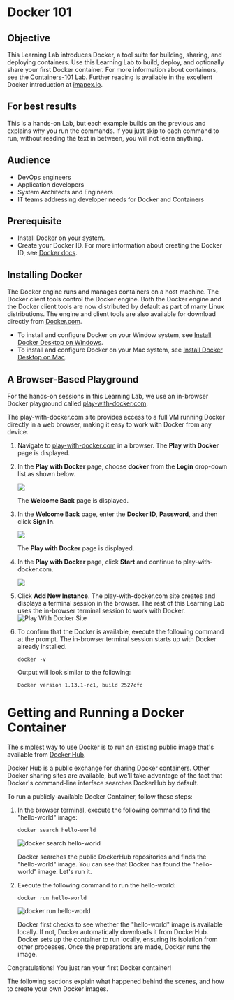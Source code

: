 # Docker 101

## Objective

This Learning Lab introduces Docker, a tool suite for building, sharing, and deploying containers. Use this Learning Lab to build, deploy, and optionally share your first Docker container. For more information about containers, see the [Containers-101](https://developer.cisco.com/learning/lab/containers-101/step/1) Lab.
Further reading is available in the excellent Docker introduction at [imapex.io](https://github.com/imapex-training/mod_adv_docker/blob/master/README.md). 

## For best results
This is a hands-on Lab, but each example builds on the previous and explains why you run the commands. If you just skip to each command to run, without reading the text in between, you will not learn anything.

## Audience

* DevOps engineers
* Application developers
* System Architects and Engineers
* IT teams addressing developer needs for Docker and Containers

## Prerequisite

 * Install Docker on your system.
 * Create your Docker ID.
  For more information about creating the Docker ID, see [Docker docs](https://docs.docker.com/docker-id/).

## Installing Docker
The Docker engine runs and manages containers on a host machine. The Docker client tools control the Docker engine. Both the Docker engine and the Docker client tools are now distributed by default as part of many Linux distributions. The engine and client tools are also available for download directly from [Docker.com](http://www.docker.com).

* To install and configure Docker on your Window system, see [Install Docker Desktop on Windows](https://docs.docker.com/docker-for-windows/install/).
* To install and configure Docker on your Mac system, see [Install Docker Desktop on Mac](https://docs.docker.com/docker-for-mac/install/).


## A Browser-Based Playground

For the hands-on sessions in this Learning Lab, we use an in-browser Docker playground called [play-with-docker.com](http://labs.play-with-docker.com/).

The play-with-docker.com site provides access to a full VM running Docker directly in a web browser, making it easy to work with Docker from any device.

1. Navigate to [play-with-docker.com](http://labs.play-with-docker.com/) in a browser.
    The **Play with Docker** page is displayed.
2. In the **Play with Docker** page, choose **docker** from the **Login** drop-down list as shown below.

     ![](assets/images/login-docker.png)
     
     The **Welcome Back** page is displayed.
3. In the **Welcome Back** page, enter the **Docker ID**, **Password**, and then click **Sign In**.

     ![](assets/images/login2.png)
     
     The **Play with Docker** page is displayed.
4. In the **Play with Docker** page, click **Start** and continue to play-with-docker.com.

     ![](assets/images/start-docker.png) 
5. Click **Add New Instance**.
    The play-with-docker.com site creates and displays a terminal session in the browser. The rest of this Learning Lab uses the in-browser terminal session to work with Docker.
   ![Play With Docker Site](assets/images/playwithdocker1.png)
6. To confirm that the Docker is available, execute the following command at the prompt.
   The in-browser terminal session starts up with Docker already installed. 
   ```
   docker -v
   ```    
   Output will look similar to the following:  
   ```
   Docker version 1.13.1-rc1, build 2527cfc
   ```

# Getting and Running a Docker Container

The simplest way to use Docker is to run an existing public image that's available from [Docker Hub](https://hub.docker.com/).

Docker Hub is a public exchange for sharing Docker containers. Other Docker sharing sites are available, but we'll take advantage of the fact that Docker's command-line interface searches DockerHub by default.

To run a publicly-available Docker Container, follow these steps:

1. In the browser terminal, execute the following command to find the "hello-world" image:

    `docker search hello-world`

    ![docker search hello-world](assets/images/dockersearch.png)

   Docker searches the public DockerHub repositories and finds the "hello-world" image.
   You can see that Docker has found the "hello-world" image. Let's run it.

2. Execute the following command to run the hello-world:

   `docker run hello-world`
   
    ![docker run hello-world](assets/images/dockerrun1.png)  

   Docker first checks to see whether the "hello-world" image is available locally. If not, Docker automatically downloads it from DockerHub. Docker sets up the container to run locally, ensuring its isolation from other processes. Once the preparations are made, Docker runs the image.

Congratulations! You just ran your first Docker container!

The following sections explain what happened behind the scenes, and how to create your own Docker images.
